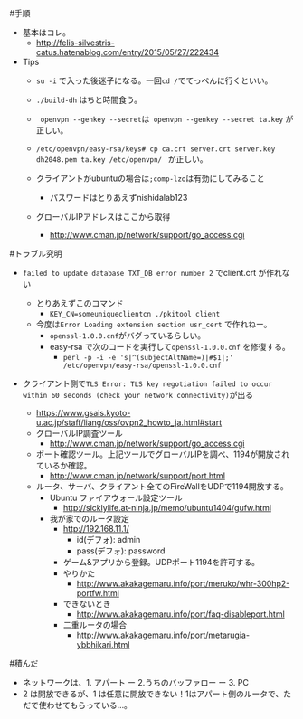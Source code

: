 #手順
- 基本はコレ。
  - http://felis-silvestris-catus.hatenablog.com/entry/2015/05/27/222434
- Tips
  - `su -i` で入った後迷子になる。一回`cd /`でてっぺんに行くといい。
  - `./build-dh` はちと時間食う。
  - ` openvpn --genkey --secret`は` openvpn --genkey --secret ta.key` が正しい。
  - `/etc/openvpn/easy-rsa/keys# cp ca.crt server.crt server.key dh2048.pem ta.key /etc/openvpn/
` が正しい。

  - クライアントがubuntuの場合は`;comp-lzo`は有効にしてみること
    - パスワードはとりあえずnishidalab123

  - グローバルIPアドレスはここから取得
    - http://www.cman.jp/network/support/go_access.cgi

#トラブル究明
- `failed to update database TXT_DB error number 2` でclient.crt が作れない
  - とりあえずこのコマンド
    - `KEY_CN=someuniqueclientcn ./pkitool client`
  - 今度は`Error Loading extension section usr_cert` で作れねー。
    - `openssl-1.0.0.cnf`がバグっているらしい。
    - easy-rsa で次のコードを実行して`openssl-1.0.0.cnf` を修復する。
      - `perl -p -i -e 's|^(subjectAltName=)|#$1|;' /etc/openvpn/easy-rsa/openssl-1.0.0.cnf`

- クライアント側で`TLS Error: TLS key negotiation failed to occur within 60 seconds (check your network connectivity)`が出る
  - https://www.gsais.kyoto-u.ac.jp/staff/liang/oss/ovpn2_howto_ja.html#start
  - グローバルIP調査ツール
    - http://www.cman.jp/network/support/go_access.cgi
  - ポート確認ツール。上記ツールでグローバルIPを調べ、1194が開放されているか確認。
    - http://www.cman.jp/network/support/port.html
  - ルータ、サーバ、クライアント全てのFireWallをUDPで1194開放する。
    - Ubuntu ファイアウォール設定ツール
      - http://sicklylife.at-ninja.jp/memo/ubuntu1404/gufw.html
    - 我が家でのルータ設定
      - http://192.168.11.1/
        - id(デフォ): admin
        - pass(デフォ): password
      - ゲーム&アプリから登録。UDPポート1194を許可する。
      - やりかた
        - http://www.akakagemaru.info/port/meruko/whr-300hp2-portfw.html
      - できないとき
        - http://www.akakagemaru.info/port/faq-disableport.html
      - 二重ルータの場合
        - http://www.akakagemaru.info/port/metarugia-ybbhikari.html
      
#積んだ
- ネットワークは、1. アパート ー 2.うちのバッファロー ー 3. PC
- 2 は開放できるが、1 は任意に開放できない！1はアパート側のルータで、ただで使わせてもらっている…。
      
